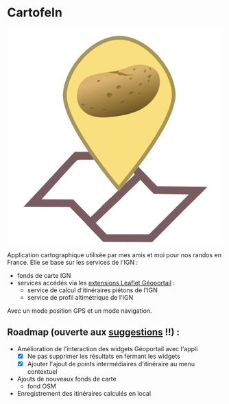 # Cartofeln
![cartofeln logo](cartofeln-logo.png)

Application cartographique utilisée par mes amis et moi pour nos randos en France.
Elle se base sur les services de l'IGN :
  - fonds de carte IGN
  - services accédés via les [extensions Leaflet Géoportail](https://github.com/IGNF/geoportal-extensions) :
    - service de calcul d'itinéraires piétons de l'IGN
    - service de profil altimétrique de l'IGN

Avec un mode position GPS et un mode navigation.

## Roadmap (ouverte aux [suggestions](https://github.com/azarz/cartofeln/issues/new) !!) :
- Amélioration de l'interaction des widgets Géoportail avec l'appli
  - [x] Ne pas supprimer les résultats en fermant les widgets
  - [x] Ajouter l'ajout de points intermédiaires d'itinéraire au menu contextuel
- Ajouts de nouveaux fonds de carte
  - fond OSM
- Enregistrement des itinéraires calculés en local

